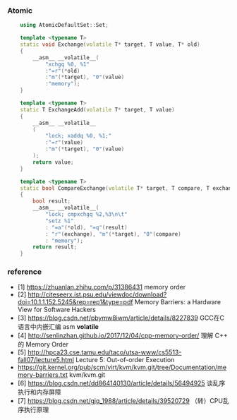 ### Atomic
```cpp
    using AtomicDefaultSet::Set;

    template <typename T>
    static void Exchange(volatile T* target, T value, T* old)
    {   
        __asm__ __volatile__(
            "xchgq %0, %1"
            :"=r"(*old)
            :"m"(*target), "0"(value)
            :"memory");
    }   

    template <typename T>
    static T ExchangeAdd(volatile T* target, T value)
    {   
        __asm__ __volatile__
        (   
            "lock; xaddq %0, %1;"
            :"=r"(value)
            :"m"(*target), "0"(value)
        );  
        return value;
    }   

    template <typename T>
    static bool CompareExchange(volatile T* target, T compare, T exchange, T* old)
    {   
        bool result;
        __asm__ __volatile__(
            "lock; cmpxchgq %2,%3\n\t"
            "setz %1"
            : "=a"(*old), "=q"(result)
            : "r"(exchange), "m"(*target), "0"(compare)
            : "memory");
        return result;
    }   

```


### reference 
* [1] https://zhuanlan.zhihu.com/p/31386431 memory order
* [2] http://citeseerx.ist.psu.edu/viewdoc/download?doi=10.1.1.152.5245&rep=rep1&type=pdf Memory Barriers: a Hardware View for Software Hackers
* [3] https://blog.csdn.net/pbymw8iwm/article/details/8227839 GCC在C语言中内嵌汇编 asm __volatile__
* [4] http://senlinzhan.github.io/2017/12/04/cpp-memory-order/ 理解 C++ 的 Memory Order
* [5] http://hpca23.cse.tamu.edu/taco/utsa-www/cs5513-fall07/lecture5.html Lecture 5: Out-of-order Execution
* https://git.kernel.org/pub/scm/virt/kvm/kvm.git/tree/Documentation/memory-barriers.txt kvm/kvm.git
* [6] https://blog.csdn.net/dd864140130/article/details/56494925 谈乱序执行和内存屏障
* [7] https://blog.csdn.net/gjq_1988/article/details/39520729 （转）CPU乱序执行原理
